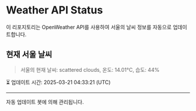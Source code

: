 
# Weather API Status

이 리포지토리는 OpenWeather API를 사용하여 서울의 날씨 정보를 자동으로 업데이트합니다.

## 현재 서울 날씨
> 서울의 현재 날씨: scattered clouds, 온도: 14.01°C, 습도: 44%

⏳ 업데이트 시간: 2025-03-21 04:33:21 (UTC)

---
자동 업데이트 봇에 의해 관리됩니다.
